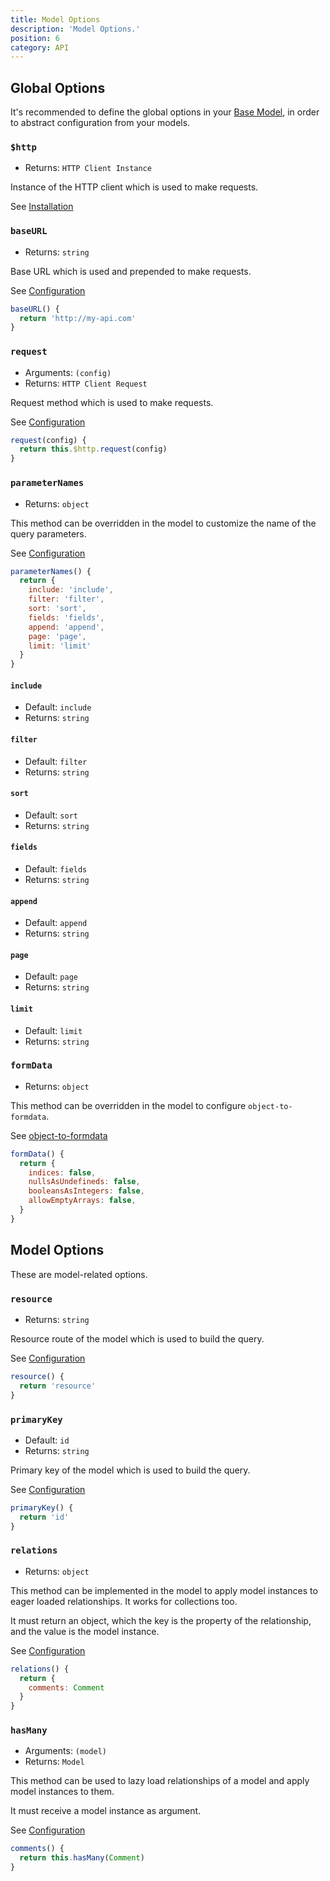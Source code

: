 ```yaml
---
title: Model Options
description: 'Model Options.'
position: 6
category: API
---
```


## Global Options

It's recommended to define the global options in your [Base Model](/configuration#creating-a-base-model), 
in order to abstract configuration from your models.

### `$http`
- Returns: `HTTP Client Instance`

Instance of the HTTP client which is used to make requests.

See [Installation](/installation)

### `baseURL`
- Returns: `string`

Base URL which is used and prepended to make requests.

See [Configuration](/configuration#creating-a-base-model)

```js
baseURL() {
  return 'http://my-api.com'
}
```

### `request`
- Arguments: `(config)`
- Returns: `HTTP Client Request`

Request method which is used to make requests.

See [Configuration](/configuration#creating-a-base-model)

```js
request(config) {
  return this.$http.request(config)
}
```

### `parameterNames`
- Returns: `object`

This method can be overridden in the model to customize the name of the query parameters.

See [Configuration](/configuration#customizing-query-parameters)

```js
parameterNames() {
  return {
    include: 'include',
    filter: 'filter',
    sort: 'sort',
    fields: 'fields',
    append: 'append',
    page: 'page',
    limit: 'limit'
  }
}
```

#### `include`
- Default: `include`
- Returns: `string`

#### `filter`
- Default: `filter`
- Returns: `string`

#### `sort`
- Default: `sort`
- Returns: `string`

#### `fields`
- Default: `fields`
- Returns: `string`

#### `append`
- Default: `append`
- Returns: `string`

#### `page`
- Default: `page`
- Returns: `string`

#### `limit`
- Default: `limit`
- Returns: `string`

### `formData`
- Returns: `object`

This method can be overridden in the model to configure `object-to-formdata`.

See [object-to-formdata](https://github.com/therealparmesh/object-to-formdata#usage)

```js
formData() {
  return {
    indices: false,
    nullsAsUndefineds: false,
    booleansAsIntegers: false,
    allowEmptyArrays: false,
  }
}
```

## Model Options

These are model-related options.

### `resource`
- Returns: `string`

Resource route of the model which is used to build the query.

See [Configuration](/configuration#creating-the-domain-models)

```js
resource() {
  return 'resource'
}
```

### `primaryKey`
- Default: `id`
- Returns: `string`

Primary key of the model which is used to build the query.

See [Configuration](/configuration#changing-the-primary-key)

```js
primaryKey() {
  return 'id'
}
```

### `relations`
- Returns: `object`

This method can be implemented in the model to apply model instances to eager loaded relationships. 
It works for collections too.

It must return an object, which the key is the property of the relationship, and the value is the
model instance.

See [Configuration](/configuration#eager-loaded-relationships)

```js
relations() {
  return {
    comments: Comment
  }
}
```

### `hasMany`
- Arguments: `(model)`
- Returns: `Model`

This method can be used to lazy load relationships of a model and apply model instances to them.

It must receive a model instance as argument.

See [Configuration](/configuration#lazy-loading-relationships)

```js
comments() {
  return this.hasMany(Comment)
}
```
